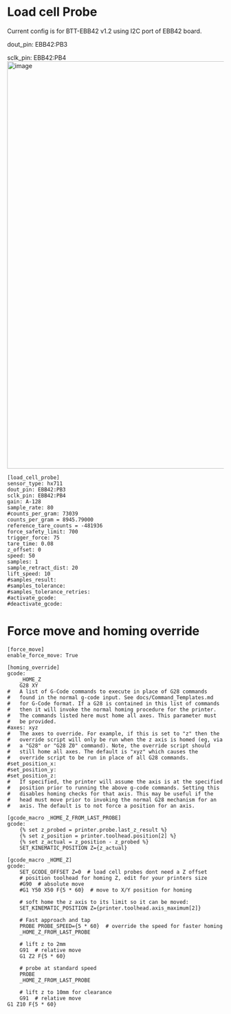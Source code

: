 # Load cell Probe
Current config is for BTT-EBB42 v1.2 using I2C port of EBB42 board.

dout_pin: EBB42:PB3

sclk_pin: EBB42:PB4
<img width="1153" height="948" alt="image" src="https://github.com/user-attachments/assets/ae3c9dec-a9da-458b-92ee-21412048698e" />

    [load_cell_probe]
    sensor_type: hx711
    dout_pin: EBB42:PB3
    sclk_pin: EBB42:PB4
    gain: A-128
    sample_rate: 80
    #counts_per_gram: 73039
    counts_per_gram = 8945.79000
    reference_tare_counts = -481936
    force_safety_limit: 700
    trigger_force: 75
    tare_time: 0.08
    z_offset: 0
    speed: 50
    samples: 1
    sample_retract_dist: 20
    lift_speed: 10
    #samples_result:
    #samples_tolerance:
    #samples_tolerance_retries:
    #activate_gcode:
    #deactivate_gcode:
# Force move and homing override
    [force_move]
    enable_force_move: True

    [homing_override]
    gcode:
        _HOME_Z
        G28 XY
    #   A list of G-Code commands to execute in place of G28 commands
    #   found in the normal g-code input. See docs/Command_Templates.md
    #   for G-Code format. If a G28 is contained in this list of commands
    #   then it will invoke the normal homing procedure for the printer.
    #   The commands listed here must home all axes. This parameter must
    #   be provided.
    #axes: xyz
    #   The axes to override. For example, if this is set to "z" then the
    #   override script will only be run when the z axis is homed (eg, via
    #   a "G28" or "G28 Z0" command). Note, the override script should
    #   still home all axes. The default is "xyz" which causes the
    #   override script to be run in place of all G28 commands.
    #set_position_x:
    #set_position_y:
    #set_position_z:
    #   If specified, the printer will assume the axis is at the specified
    #   position prior to running the above g-code commands. Setting this
    #   disables homing checks for that axis. This may be useful if the
    #   head must move prior to invoking the normal G28 mechanism for an
    #   axis. The default is to not force a position for an axis.
    
    [gcode_macro _HOME_Z_FROM_LAST_PROBE]
    gcode:
        {% set z_probed = printer.probe.last_z_result %}
        {% set z_position = printer.toolhead.position[2] %}
        {% set z_actual = z_position - z_probed %}
        SET_KINEMATIC_POSITION Z={z_actual}
    
    [gcode_macro _HOME_Z]
    gcode:
        SET_GCODE_OFFSET Z=0  # load cell probes dont need a Z offset
        # position toolhead for homing Z, edit for your printers size
        #G90  # absolute move
        #G1 Y50 X50 F{5 * 60}  # move to X/Y position for homing
    
        # soft home the z axis to its limit so it can be moved:
        SET_KINEMATIC_POSITION Z={printer.toolhead.axis_maximum[2]}
    
        # Fast approach and tap
        PROBE PROBE_SPEED={5 * 60}  # override the speed for faster homing
        _HOME_Z_FROM_LAST_PROBE
    
        # lift z to 2mm
        G91  # relative move
        G1 Z2 F{5 * 60}
    
        # probe at standard speed
        PROBE
        _HOME_Z_FROM_LAST_PROBE
    
        # lift z to 10mm for clearance
        G91  # relative move
    G1 Z10 F{5 * 60}
    
